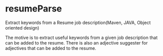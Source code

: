 # resumeParse
Extract keywords from a Resume job description(Maven, JAVA, Object oriented design)


The motive is to extract useful keywords from a given job description that can be added to the resume.
There is also an adjective suggester for adjectives that can be added to the resume.
